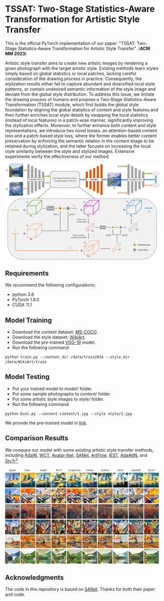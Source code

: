 # TSSAT: Two-Stage Statistics-Aware Transformation for Artistic Style Transfer
This is the official PyTorch implementation of our paper: "TSSAT: Two-Stage Statistics-Aware Transformation for Artistic Style Transfer". (**ACM MM 2023**) 

Artistic style transfer aims to create new artistic images by rendering a given photograph with the target artistic style. Existing methods learn styles simply based on global statistics or local patches, lacking careful consideration of the drawing process in practice. Consequently, the stylization results either fail to capture abundant and diversified local style patterns, or contain undesired semantic information of the style image and deviate from the global style distribution. To address this issue, we imitate the drawing process of humans and propose a Two-Stage Statistics-Aware Transformation (TSSAT) module, which first builds the global style foundation by aligning the global statistics of content and style features and then further enriches local style details by swapping the local statistics (instead of local features) in a patch-wise manner, significantly improving the stylization effects. Moreover, to further enhance both content and style representations, we introduce two novel losses: an attention-based content loss and a patch-based style loss, where the former enables better content preservation by enforcing the semantic relation in the content image to be retained during stylization, and the latter focuses on increasing the local style similarity between the style and stylized images. Extensive experiments verify the effectiveness of our method.

<div align=center>
<img src="https://github.com/HalbertCH/TSSAT/blob/main/figures/overview.jpg" width="900" alt="Pipeline"/><br/>
</div>

## Requirements  
We recommend the following configurations:  
- python 3.8
- PyTorch 1.8.0
- CUDA 11.1

## Model Training  
- Download the content dataset: [MS-COCO](https://cocodataset.org/#download).
- Download the style dataset: [WikiArt](https://www.kaggle.com/c/painter-by-numbers).
- Download the pre-trained [VGG-19](https://drive.google.com/file/d/1r3T-oA7yN-pLT-M-DpQ2XO_-Y2bbJ92e/view?usp=sharing) model.
- Run the following command:
```
python train.py --content_dir /data/train2014 --style_dir /data/WikiArt/train
```

## Model Testing
- Put your trained model to *model/* folder.
- Put some sample photographs to *content/* folder.
- Put some artistic style images to *style/* folder.
- Run the following command:
```
python Eval.py --content content/1.jpg --style style/1.jpg
```
We provide the pre-trained model in [link](https://drive.google.com/file/d/1r3T-oA7yN-pLT-M-DpQ2XO_-Y2bbJ92e/view?usp=sharing). 

## Comparison Results
We compare our model with some existing artistic style transfer methods, including [AdaIN](https://github.com/naoto0804/pytorch-AdaIN), [WCT](https://github.com/eridgd/WCT-TF), [Avatar-Net](https://github.com/LucasSheng/avatar-net), [SANet](https://github.com/GlebBrykin/SANET), [ArtFlow](https://github.com/pkuanjie/ArtFlow), [IEST](https://github.com/HalbertCH/IEContraAST), [AdaAttN](https://github.com/Huage001/AdaAttN), and [StyTr<sup>2](https://github.com/diyiiyiii/StyTR-2).  

![image](https://github.com/HalbertCH/TSSAT/blob/main/figures/comparison.jpg) 

 ## Acknowledgments
The code in this repository is based on [SANet](https://github.com/GlebBrykin/SANET). Thanks for both their paper and code.
